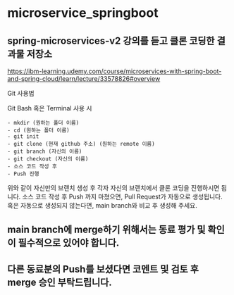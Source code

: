 # microservice_springboot

## spring-microservices-v2 강의를 듣고 클론 코딩한 결과물 저장소
https://ibm-learning.udemy.com/course/microservices-with-spring-boot-and-spring-cloud/learn/lecture/33578826#overview

Git 사용법

Git Bash 혹은 Terminal 사용 시
```
- mkdir (원하는 폴더 이름)
- cd (원하는 폴더 이름)
- git init
- git clone (현재 github 주소) (원하는 remote 이름)
- git branch (자신의 이름)
- git checkout (자신의 이름)
- 소스 코드 작성 후
- Push 진행
```

위와 같이 자신만의 브랜치 생성 후 각자 자신의 브랜치에서 클론 코딩을 진행하시면 됩니다. 
소스 코드 작성 후 Push 까지 마쳤으면, Pull Request가 자동으로 생성됩니다. 혹은 자동으로 생성되지 않는다면, main branch와 비교 후 생성해 주세요.

## main branch에 merge하기 위해서는 동료 평가 및 확인이 필수적으로 있어야 합니다. 

## 다른 동료분의 Push를 보셨다면 코멘트 및 검토 후 merge 승인 부탁드립니다.


